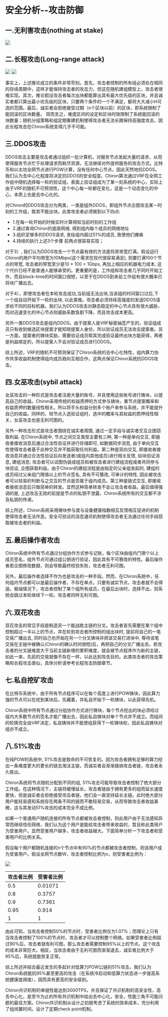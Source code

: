 # 安全分析--攻击防御

## 一.无利害攻击(nothing at stake)
 ![](security1.png)

## 二.长程攻击(Long-range attack)
 ![](security2.png)
 ![](security3.png)

 事实上，上述推论成立的条件非常苛刻。首先，攻击者控制的所有组必须处在相同的存续周期中，这样才能保持攻击者的攻击力，但这在随机建组模型上，攻击者很难实现。其次，推论假设攻击者每次出块都能算出具有最大优先级的区块，并且诚实者都只算出最小优先级的区块，只要两个条件的一个不满足，都将大大减小H可选的范围。最后，诚实者会拒绝接受过期（n个区块以前）的区块，即系统限制了能回滚的区块数量。
 简而言之，难度区间的设定和区块时效限制了系统能回滚的块数量；随机分组策略和组定期重建机制使得攻击者无法长期保持高强度攻击，因此长程攻击在Chiron系统变得几乎不可能。
 
## 三.DDOS攻击
DDOS攻击主要是攻击者通过组织一批计算机，对服务节点发起大量的请求，从而使得服务节点忙于处理请求而耗尽资源，无法继续对外提供服务的攻击方式。比特币和以太坊全网节点进行POW计算，没有任何中心节点，因此天然地抗DDOS。我们认为去中心化程度将决定抗DDOS的安全程度。Chiron算法通过VRF在全网工作组中随机选择每一轮的验证组，表面上验证组成为了某一刻系统的中心，实际上由于VRF的随机不可预测性，这个中心每一轮都在变化，这是一个动态变化的中心，本质上也是去中心化的。
	
 对Chiron的DDOS攻击分为两类，一类是组外DDOS，即组外节点企图攻击某一时刻的工作组，致其不能出块。此类攻击者必须做到以下四点:
  - 1.在每一轮开始的时候实时计算得知当前时刻的工作组
  - 2.通过查询Chiron的底层网络, 得到组内每个成员的网络地址
  - 3.组织足够多的DDOS请求, 发给组内超过51%的成员, 致使他们瘫痪
  - 4.持续的执行上述3个步骤
前两点很容易实现；<br/>

对于3）, 我们认为DDOS攻击一个节点最有效的方法是将其带宽打满。假设运行Chiron的用户平均带宽为10Mbps(这个需求在现代很容易满足), 则要打满100个节点的带宽, 攻击者的带宽至少是10 * 100 = 1Gbps, 再加上相应的机器电力成本, 这个代价已经不是普通人能够承受的。更重要的是，工作组和攻击者几乎同时开始工作，而且block-time的时间窗口很短，以至于在DDOS到来前工作组有很大概率已将块广播出去。<br/>

对于4），即使攻击者在本轮攻击成功,当前组无法出块,当该组的时间窗口过后,下一个组自动开始下一轮的出块, 以此类推。攻击者必须持续高强度的发送DDOS请求给不同的目标机器。我们认为DDOS攻击对静态稳定的中心节点具有很大威胁，而对迅速变化的中心节点则威胁系数急剧下降，而且攻击成本更高。<br/>

另外一类DDOS攻击是组内DDOS。由于提案人是VRF秘密抽签产生的，验证组成员只有收到候选区块提案才能知晓提案人身份，所以验证成员无法攻击提案者。另一方面，提案者的铸块奖励，需要验证成员帮其完成验证最终出块方能获得，两者是利益绑定的，所以提案人不会对验证成员进行DDOS。<br/>

综上所述，VRF的随机不可预测保证了Chiron系统的去中心化特性，组内算力协作共享收益机制使得组内成员趋向互相合作，这两点保证Chiron系统抗DDOS攻击。<br/>
## 四.女巫攻击(sybil attack)
女巫攻击的一种形式是攻击者注册大量的账号，并且使用这些账号进行铸块，以提高自己的收益。Chiron采用传统的权益质押的方式参与铸块，重节点提案概率和权益质押的数量线性相关。所以将手头权益分到多个账户来参与系统，并不能提升自己的收益。同样的，轻节点入选验证组时，选中的概率与其权益的质押线性相关，女巫攻击也是无利可图的。
	
另外一种攻击形式是攻击者围绕在诚实者周围, 通过一定手段与诚实者交互企图窃取利益. 在Chiron系统中, 节点之间交互类型主要有三种, 第一种是单向交互, 即接收者接收消息后通过合法性验证并进行存储即可, 如数据同步消息, 由于单向交互性使得攻击者基于此种交互并不能获取任何利益。第二种是双向交互, 即接收者接收消息并通过合法性验证后向发送者(或组内其他成员)进行相关反馈, 如块验证消息, 建组消息; 攻击者可以试图伪装成组员和被攻击者进行建组流程或者共同参与块验证, 企图获取利益。由于Chiron的建组流程是由指定的父亲组发起的, 建组的成员经过父亲组门限值以上的节点签名, 具有不可篡改, 可审计的特性, 因此被攻击者可以轻易的判断与之交互的节点是否属于组内成员。第三种是链式交互, 即接收者接收消息后只做简单的转发。显然这种简单转发不会让攻击者收益。最后值得强调的是, 上述攻击无效的前提是节点的私钥不泄露，Chiron系统所有的交互都不涉及私钥的传递。
	
综上所述，Chiron系统采用铸块参与度与设备健康指数相互反馈相互促进的机制使得攻击者无法作恶。安全可验证的消息通讯机制使得攻击者无法通过任何手段窃取被攻击者的利益。 
## 五.最后操作者攻击

Chiron系统中所有节点通过分组协作方式参与记账，每个区块由组内门限个以上成员签名，组外节点可通过组公钥进行验证，因此具有不可篡改的特性。最后操作者若企图修改数据，则会导致最终校验失败，攻击者无利可图。

另外，最后操作者选择不作为也是攻击的一种手段。然而，在Chiron系统中，任何组内节点都可以是最后操作者，不存在单点，只要有诚实节点，攻击者就不会得逞。极端情况下，攻击者控制了某个组所有成员，在最后出块时，选择不出，则系统会跳过本轮继续下一轮。攻击者同样无利可图。

## 六.双花攻击
双花攻击的常见手段是制造另一个能战胜主链的分叉。攻击者首先需要在某个组中控制超过一半以上的节点，并在轮到攻击者所控制的组出块时, 提前将自己的一笔交易广播出去, 同时自己也开始在另一个分叉铸块并把该交易打进块中, 等待该笔交易在主链中被确认(Chiron的确认时间很短)后，再把自己的分叉广播出去，若攻击者的分叉链难度大于当前主链新增的累积难度，就会被节点程序作为新的主链，如此一来，先前的交易就像不存在一样，以此达到攻击目的。此类攻击者的攻击策略和长程攻击类似，具体分析请参考长程攻击防御章节。

## 七.私自挖矿攻击
在比特币系统中，由于所有节点程序可以在每个高度上进行POW铸块，因此算力强的节点可以在挖到某块后，先藏着，并私自开始下一轮铸块，以此获得先机。

Chiron系统中所有节点通过分组协作方式进行铸块，每个节点挖出的块必须经过组内大多数节点的签名才能广播出去，因此私自铸块对单个节点并不成立。而组间的轮换完全由VRF决定，私自铸块并不能使组获得下一轮铸块权，因此私自铸块对组亦不成立。 
## 八.51%攻击
在纯POW的系统中, 51%攻击是致命的不可恢复的。因为攻击者拥有足够的算力挖出一条难度更大的更长的链去淘汰主链，而诚实者会渐渐接纳攻击者链，攻击者永久胜出。

Chiron系统将节点随机分配到不同的组, 51%攻击可能导致攻击者控制了绝大部分工作组。在这种情况下，主链将缓慢延长，攻击者链由于拥有更多的组而延长速度更快，但是诚实者会拒绝接受攻击者链，他们会一直坚持延长主链。此时绝大部分用户能轻易感知系统存在两条不同的链而不敢轻易交易，从而导致攻击者收益甚微，这与其发动51%攻击的成本完全不成比例。

如果一个普通用户随机连接的所有节点都被攻击者控制，则此用户由于无法感知异常而继续信任网络，我们认为这个用户是能给攻击者带来收益的，暂且称此类用户为受害用户。显然受害用户越多，攻击者收益越大。下面简单分析一下攻击者和受害用户的比例关系。

假设每个用户都随机连接的n个节点中有90%的节点都被攻击者控制，则该用户成为受害用户。假设全网节点数W，攻击者控制比例为x，则受害者比例为：

 ![](security4.png)

| 攻击者比例 | 受害者比例 |
| --- | --- |
| 0.5 | 0.01071 |
| 0.8 | 0.3757 |
| 0.9 | 0.7361 |
| 0.95 | 0.914 |
| 1 | 1 |

由此可知，当攻击者控制50%的节点时，受害者比例仅为1.07%；而理论上只有当攻击者控制了100%的节点时，攻击者才可以控制整个网络。如果受害者比例超过90%后，攻击者就有利可图，那么攻击者需要控制95%以上的节点。这个攻击的成本非常巨大。相反，当攻击者由于无利可图而渐渐退去，诚实者比例大于95%后，系统就能恢复正常。
	
综上所述并结合最近发生的多起针对低算力POW公链的51%攻击，我们认为Chiron系统能抗95%甚至更高的攻击（在系统冷启动和低算力状态进一步提高系统健康度阈值），因而具有更高的安全级别。
	
Chiron共识机制的单链性能达到3000TPS，并且保证了共识机制的高安全性，高去中心化，是至今为止的所有共识机制中给出去中心化，安全，性能三角不可能问题的最佳方案。Chiron共识机制从设计之初就考虑了系统的效率成本，充分利用了组闲置时间，设计了定期check point机制。





 


 
